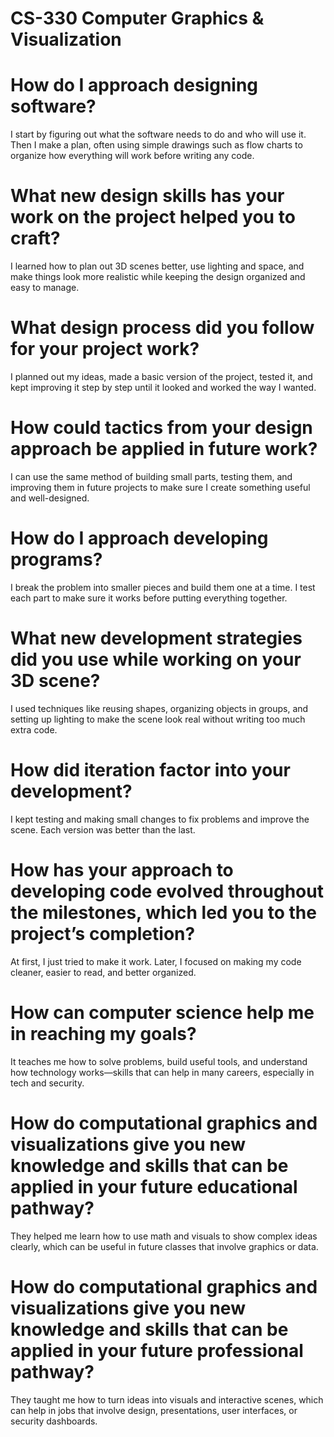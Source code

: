 # CS-330 Computer Graphics & Visualization

# How do I approach designing software?
I start by figuring out what the software needs to do and who will use it. Then I make a plan, often using simple drawings such as flow charts to organize how everything will work before writing any code.

# What new design skills has your work on the project helped you to craft?
I learned how to plan out 3D scenes better, use lighting and space, and make things look more realistic while keeping the design organized and easy to manage.

# What design process did you follow for your project work?
I planned out my ideas, made a basic version of the project, tested it, and kept improving it step by step until it looked and worked the way I wanted.

# How could tactics from your design approach be applied in future work?
I can use the same method of building small parts, testing them, and improving them in future projects to make sure I create something useful and well-designed.

# How do I approach developing programs?
I break the problem into smaller pieces and build them one at a time. I test each part to make sure it works before putting everything together.

# What new development strategies did you use while working on your 3D scene?
I used techniques like reusing shapes, organizing objects in groups, and setting up lighting to make the scene look real without writing too much extra code.

# How did iteration factor into your development?
I kept testing and making small changes to fix problems and improve the scene. Each version was better than the last.

# How has your approach to developing code evolved throughout the milestones, which led you to the project’s completion?
At first, I just tried to make it work. Later, I focused on making my code cleaner, easier to read, and better organized.

# How can computer science help me in reaching my goals?
It teaches me how to solve problems, build useful tools, and understand how technology works—skills that can help in many careers, especially in tech and security.

# How do computational graphics and visualizations give you new knowledge and skills that can be applied in your future educational pathway?
They helped me learn how to use math and visuals to show complex ideas clearly, which can be useful in future classes that involve graphics or data.

# How do computational graphics and visualizations give you new knowledge and skills that can be applied in your future professional pathway?
They taught me how to turn ideas into visuals and interactive scenes, which can help in jobs that involve design, presentations, user interfaces, or security dashboards.
